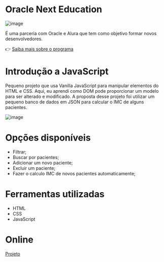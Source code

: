 # Oracle Next Education

![image](https://user-images.githubusercontent.com/91689754/152213457-20956433-18cf-4a6a-94dd-bdd42da79205.png)

É uma parceria com Oracle e Alura que tem como objetivo formar novos desenvolvedores.

:point_right: <a href="https://www.oracle.com/br/education/oracle-next-education/">Saiba mais sobre o programa</a>

# Introdução a JavaScript

Pequeno projeto que usa Vanilla JavaScript para manipular elementos do HTML e CSS. Aqui, eu aprendi como DOM pode proporcionar um modelo para ser alterado e modificado. A proposta desse projeto foi utilizar um pequeno banco de dados em JSON para calcular o IMC de alguns pacientes.

![image](https://user-images.githubusercontent.com/91689754/152214605-2ce0ef7c-fec5-4fdd-9273-e533081380a0.png)

# Opções disponíveis

<ul>
<li>Filtrar;</li>
<li>Buscar por pacientes;</li>
<li>Adicionar um novo paciente;</li>
<li>Excluir um paciente;</li>
<li>Fazer o calculo IMC de novos pacientes automaticamente;</li>
</ul>

# Ferramentas utilizadas

<ul>
<li>HTML</li>
<li>CSS</li>
<li>JavaScript</li>
</ul>

# Online
<a href="https://ecstatic-ramanujan-4ea63f.netlify.app/">Projeto</a>
